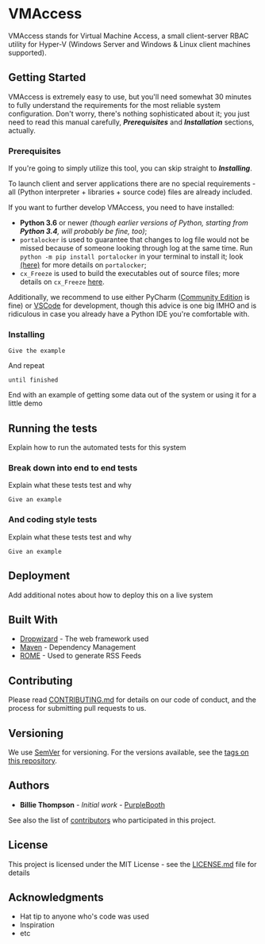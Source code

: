 # VMAccess

VMAccess stands for Virtual Machine Access, a small client-server RBAC utility for Hyper-V (Windows Server and Windows & Linux client machines supported).

## Getting Started

VMAccess is extremely easy to use, but you'll need somewhat 30 minutes to fully understand the requirements for the most reliable system configuration.
Don't worry, there's nothing sophisticated about it; you just need to read this manual carefully, **_Prerequisites_** and **_Installation_** sections, actually.

### Prerequisites

If you're going to simply utilize this tool, you can skip straight to **_Installing_**.

To launch client and server applications there are no special requirements - all (Python interpreter + libraries + source code) files are already included.

If you want to further develop VMAccess, you need to have installed:

- **Python 3.6** or newer _(though earlier versions of Python, starting from **Python 3.4**, will probably be fine, too)_;
- `portalocker` is used to guarantee that changes to log file would not be missed because of someone looking through log at the same time.
  Run `python -m pip install portalocker` in your terminal to install it;  look [(here)](https://pypi.python.org/pypi/portalocker) for more details on `portalocker`;
- `cx_Freeze` is used to build the executables out of source files; more details on `cx_Freeze` [here](https://anthony-tuininga.github.io/cx_Freeze/).

Additionally, we recommend to use either PyCharm ([Community Edition](https://anthony-tuininga.github.io/cx_Freeze/) is fine) or [VSCode](https://code.visualstudio.com/Download) for development, though this advice is one big IMHO and is ridiculous in case you already have a Python IDE you're comfortable with.

### Installing








```
Give the example
```

And repeat

```
until finished
```

End with an example of getting some data out of the system or using it for a little demo

## Running the tests

Explain how to run the automated tests for this system

### Break down into end to end tests

Explain what these tests test and why

```
Give an example
```

### And coding style tests

Explain what these tests test and why

```
Give an example
```

## Deployment

Add additional notes about how to deploy this on a live system

## Built With

* [Dropwizard](http://www.dropwizard.io/1.0.2/docs/) - The web framework used
* [Maven](https://maven.apache.org/) - Dependency Management
* [ROME](https://rometools.github.io/rome/) - Used to generate RSS Feeds

## Contributing

Please read [CONTRIBUTING.md](https://gist.github.com/PurpleBooth/b24679402957c63ec426) for details on our code of conduct, and the process for submitting pull requests to us.

## Versioning

We use [SemVer](http://semver.org/) for versioning. For the versions available, see the [tags on this repository](https://github.com/your/project/tags). 

## Authors

* **Billie Thompson** - *Initial work* - [PurpleBooth](https://github.com/PurpleBooth)

See also the list of [contributors](https://github.com/your/project/contributors) who participated in this project.

## License

This project is licensed under the MIT License - see the [LICENSE.md](LICENSE.md) file for details

## Acknowledgments

* Hat tip to anyone who's code was used
* Inspiration
* etc